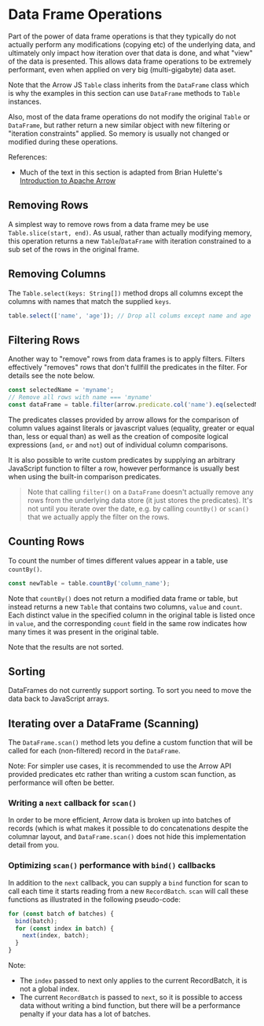 # Data Frame Operations

Part of the power of data frame operations is that they typically do not actually perform any modifications (copying etc) of the underlying data, and ultimately only impact how iteration over that data is done, and what "view" of the data is presented. This allows data frame operations to be extremely performant, even when applied on very big (multi-gigabyte) data aset.

Note that the Arrow JS `Table` class inherits from the `DataFrame` class which is why the examples in this section can use `DataFrame` methods to `Table` instances.

Also, most of the data frame operations do not modify the original `Table` or `DataFrame`, but rather return a new similar object with new filtering or "iteration constraints" applied. So memory is usually not changed or modified during these operations.

References:
* Much of the text in this section is adapted from Brian Hulette's [Introduction to Apache Arrow](https://observablehq.com/@theneuralbit/introduction-to-apache-arrow)


## Removing Rows

A simplest way to remove rows from a data frame mey be use `Table.slice(start, end)`. As usual, rather than actually modifying memory, this operation returns a new `Table`/`DataFrame` with iteration constrained to a sub set of the rows in the original frame.


## Removing Columns

The `Table.select(keys: String[])` method drops all columns except the columns with names that match the supplied `keys`.

```typescript
table.select(['name', 'age']); // Drop all colums except name and age
````


## Filtering Rows

Another way to "remove" rows from data frames is to apply filters. Filters effectively "removes" rows that don't fullfill the predicates in the filter. For details see the note below.

```typescript
const selectedName = 'myname';
// Remove all rows with name === 'myname'
const dataFrame = table.filter(arrow.predicate.col('name').eq(selectedName));
```

The predicates classes provided by arrow allows for the comparison of column values against literals or javascript values (equality, greater or equal than, less or equal than) as well as the creation of composite logical expressions (`and`, `or` and `not`) out of individual column comparisons.

It is also possible to write custom predicates by supplying an arbitrary JavaScript function to filter a row, however performance is usually best when using the built-in comparison predicates.

> Note that calling `filter()` on a `DataFrame` doesn't actually remove any rows from the underlying data store (it just stores the predicates). It's not until you iterate over the date, e.g. by calling `countBy()` or `scan()` that we actually apply the filter on the rows.


## Counting Rows

To count the number of times different values appear in a table, use `countBy()`.

```typescript
const newTable = table.countBy('column_name');
```

Note that `countBy()` does not return a modified data frame or table, but instead returns a new `Table` that contains two columns, `value` and `count`. Each distinct value in the specified column in the original table is listed once in `value`, and the corresponding `count` field in the same row indicates how many times it was present in the original table.

Note that the results are not sorted.

## Sorting

DataFrames do not currently support sorting. To sort you need to move the data back to JavaScript arrays.

## Iterating over a DataFrame (Scanning)

The `DataFrame.scan()` method lets you define a custom function that will be called for each (non-filtered) record in the `DataFrame`.

Note: For simpler use cases, it is recommended to use the Arrow API provided predicates etc rather than writing a custom scan function, as performance will often be better.


### Writing a `next` callback for `scan()`

In order to be more efficient, Arrow data is broken up into batches of records (which is what makes it possible to do concatenations despite the columnar layout, and `DataFrame.scan()` does not hide this implementation detail from you.


### Optimizing `scan()` performance with `bind()` callbacks

In addition to the `next` callback, you can supply a `bind` function for scan to call each time it starts reading from a new `RecordBatch`. `scan` will call these functions as illustrated in the following pseudo-code:

```typescript
for (const batch of batches) {
  bind(batch);
  for (const index in batch) {
    next(index, batch);
  }
}
```

Note:
* The `index` passed to next only applies to the current RecordBatch, it is not a global index.
* The current `RecordBatch` is passed to `next`, so it is possible to access data without writing a bind function, but there will be a performance penalty if your data has a lot of batches.

